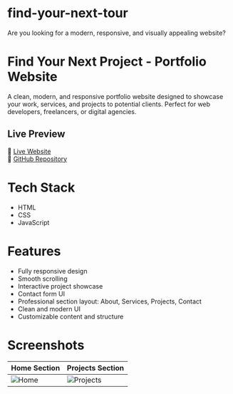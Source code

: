 # find-your-next-tour
Are you looking for a modern, responsive, and visually appealing website?
# Find Your Next Project - Portfolio Website

A clean, modern, and responsive portfolio website designed to showcase your work, services, and projects to potential clients. Perfect for web developers, freelancers, or digital agencies.

## Live Preview

🔗 [Live Website](https://monjurul-hoque33.github.io/find-your-next-tour/)  
🔗 [GitHub Repository](https://monjurul-hoque33.github.io/find-your-next-tour/)

# Tech Stack

- HTML 
- CSS  
- JavaScript

# Features

- Fully responsive design  
- Smooth scrolling  
- Interactive project showcase  
- Contact form UI  
- Professional section layout: About, Services, Projects, Contact  
- Clean and modern UI  
- Customizable content and structure

# Screenshots

| Home Section | Projects Section |
|--------------|------------------|
| ![Home](https://your-image-link.com/home.png) | ![Projects](https://your-image-link.com/projects.png) |


